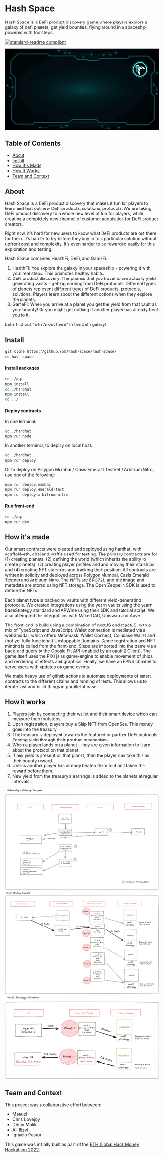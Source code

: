 # Hash Space

Hash Space is a DeFi product discovery game where players explore a galaxy of defi planets, get yield bounties, flying around in a spaceship powered with footsteps.

[![standard-readme compliant](https://img.shields.io/badge/readme%20style-standard-brightgreen.svg?style=flat-square)](https://github.com/RichardLitt/standard-readme)

![](./app/public/hash-space.gif)

## Table of Contents

- [About](#about)
- [Install](#install)
- [How It's Made](#how-its-made)
- [How It Works](#how-it-works)
- [Team and Context](#team-and-context)


## About

Hash Space is a DeFi product discovery that makes it fun for players to learn and test out new DeFi products, solutions, protocols. We are taking DeFi product discovery to a whole new level of fun for players, while creating a completely new channel of customer acquisition for DeFi product creators. 

Right now, it’s hard for new users to know what DeFi products are out there for them. It’s harder to try before they buy in to a particular solution without upfront cost and complexity. It’s even harder to be rewarded easily for this exploration and testing. 

Hash Space combines HealthFi, DeFi, and GameFi. 
1. HealthFi: You explore the galaxy in your spaceship - powering it with your real steps. This promotes healthy habits. 
2. DeFi product discovery: The planets that you travel to are actually yield generating vaults - getting earning from DeFi protocols. Different types of planets represent different types of DeFi products, protocols, solutions. Players learn about the different options when they explore the planets.  
3. GameFi: When you arrive at a planet you get the yield from that vault as your bounty! Or you might get nothing if another player has already beat you to it.  
 
Let’s find out “what’s out there” in the DeFi galaxy!


## Install

```sh
git clone https://github.com/hash-space/hash-space/
cd hash-space
```

#### Install packages

```sh
cd ./app
npm install
cd ./hardhat
npm install
cd ../
```

#### Deploy contracts

In one terminal:
```sh
cd ./hardhat
npm run node
```

In another terminal, to deploy on local host::
```sh
cd ./hardhat
npm run deploy
```

Or to deploy on Polygon Mumbai / Oasis Emerald Testnet / Arbitrum Nitro, use one of the following:

```sh
npm run deploy:mumbai
npm run deploy:emerald-test
npm run deploy:arbitrum-nitro
```


#### Run front-end

```sh
cd ./app
npm run dev
```


## How it's made
Our smart contracts were created and deployed using hardhat, with scaffold-eth, chai and waffle used for testing. The primary contracts are for (1) creating planets, (2) defining the world (which inherits the ability to create planets), (3) creating player profiles and and moving their starships and (4) creating NFT starships and tracking their position. All contracts are written in solidity and deployed across Polygon Mumbai, Oasis Emerald Testnet and Arbitrum Nitro. The NFTs are ERC721, and the image and metadata are stored using NFT.storage. The Open Zeppelin SDK is used to define the NFTs.

Each planet type is backed by vaults with different yield-generating protocols. We created integrations using the yearn vaults using the yearn baseStrategy standard and APWine using their SDK and tutorial script. We also attempted the integrations with MakerDAO, Uniswap and Aave. 

The front-end is build using a combination of nextJS and reactJS, with a mix of TypeScript and JavaScript. Wallet connection is mediated via a web3modal, which offers Metamask, Wallet Connect, Coinbase Wallet and (not yet fully functional) Unstoppable Domains. Game registration and NFT minting is called from the front-end. Steps are imported into the game via a back-end query to the Google Fit API (enabled by an oauth2 Client). The game itself uses the PIXI js as game-engine to enable movement of ships and rendering of effects and graphics. Finally, we have an EPNS channel to serve users with updates on game events.       

We make heavy use of github actions to automate deployments of smart contracts to the different chains and running of tests. This allows us to iterate fast and build things in parallel at ease.


## How it works

1. Players join by connecting their wallet and their smart device which can measure their footsteps
2. Upon registration, players buy a Ship NFT from OpenSea. This money goes into the treasury. 
3. The treasury is deployed towards the featured or partner DeFi protocols. Earning yield through their product mechanism. 
4. When a player lands on a planet - they are given information to learn about the protocol on that planet. 
5. If any yield is present on that planet, then the player can take this as their bounty reward. 
6. Unless another player has already beaten them to it and taken the reward before them. 
7. New yield from the treasury’s earnings is added to the planets at regular intervals. 


![](./app/public/Onboarding.png)
![](./app/public/Vault-Deposit.png)
![](./app/public/Vault-Withdraw.png)


## Team and Context
This project was a collaborative effort between:
- Manuel 
- Chris Lovejoy
- Dhruv Malik
- Ali Rizvi
- Ignacio Pastor

This game was initially built as part of the [ETH Global Hack Money Hackathon 2022](https://showcase.ethglobal.com/hackmoney2022/hash-space-fjy9k).
